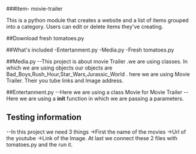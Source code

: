 ###Item- movie-trailer

This is a python module that creates a website and  a list of items grouped into a category.
Users can edit or delete items they've creating. 

##Download
fresh tomatoes.py

##What's included
-Entertanment.py
-Media.py
-Fresh tomatoes.py

##Media.py
--This project is about movie Trailer .we are using classes.
In which we are using objects our objects are
Bad_Boys,Rush_Hour,Star_Wars,Jurassic_World .
here we are using Movie Trailer.
Their you tube links and Image address.

##Entertanment.py
--Here we are using a class Movie for Movie Trailer
--Here we are using a __init__ function
  in which we are passing a parameters.
  
## Testing information
 --In this project we need 3 things 
    ->First the name of the movies 
    ->Url of the youtube
    ->Link of the Image.
 At last we connect these 2 files with tomatoes.py and the run it.
